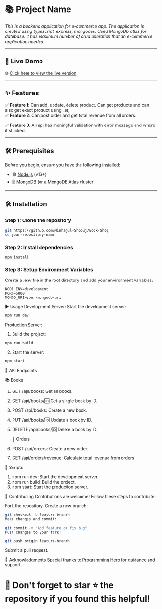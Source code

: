 # 📚 Project Name

_This is a backend application for e-commerce app. The application is created using typescript, express, mongoose. Used MongoDb atlas for database. It has maximum number of crud operation that an e-commerce application needed._

---

## 🚀 Live Demo

🌐 [Click here to view the live version](https://assignment-2-rho-six.vercel.app/)

---

## ✨ Features

✅ **Feature 1**: Can add, update, delete product. Can get products and can also get exact product using \_id;  
✅ **Feature 2**: Can post order and get total revenue from all orders.

✅ **Feature 3**: All api has meningful validation with error message and where it stucked.

---

## 🛠️ Prerequisites

Before you begin, ensure you have the following installed:

- 🟢 [Node.js](https://nodejs.org/) (v16+)
- 🗄️ [MongoDB](https://www.mongodb.com/) (or a MongoDB Atlas cluster)

---

## 🛠️ Installation

### Step 1: Clone the repository

```bash
git https://github.com/Minhajul-Shobuj/Book-Shop
cd your-repository-name

```

### Step 2: Install dependencies

```bash
npm install

```

### Step 3: Setup Environment Variables

Create a .env file in the root directory and add your environment variables:

```
NODE_ENV=development
PORT=5000
MONGO_URI=your-mongodb-uri

```

▶️ Usage
Development Server:
Start the development server:

```bash
npm run dev
```

Production Server:

1. Build the project:

```bash
npm run build
```

2. Start the server:

```bash
npm start
```

📖 API Endpoints

📚 Books

1. GET /api/books: Get all books.
2. GET /api/books/:id: Get a single book by ID.
3. POST /api/books: Create a new book.
4. PUT /api/books/:id: Update a book by ID.
5. DELETE /api/books/:id: Delete a book by ID.

   🛒 Orders

6. POST /api/orders: Create a new order.
7. GET /api/orders/revenue: Calculate total revenue from orders

🔧 Scripts

1. npm run dev: Start the development server.
2. npm run build: Build the project.
3. npm start: Start the production server.

🤝 Contributing
Contributions are welcome! Follow these steps to contribute:

Fork the repository.
Create a new branch:

```bash
git checkout -b feature-branch
Make changes and commit:
```

```bash
git commit -m "Add feature or fix bug"
Push changes to your fork:
```

```bash
git push origin feature-branch
```

Submit a pull request.

🙏 Acknowledgments
Special thanks to [Programming Hero](https://github.com/ProgrammingHero1) for guidance and support.

<H1>🌟 Don't forget to star ⭐ the repository if you found this helpful!</H1>
